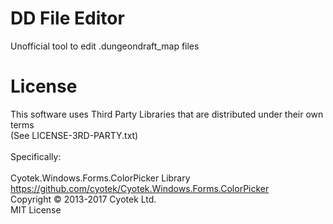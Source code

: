 # DD File Editor

Unofficial tool to edit .dungeondraft_map files

# License

This software uses Third Party Libraries that are distributed under their own terms<br>
(See LICENSE-3RD-PARTY.txt)<br>
<br>
Specifically:<br>
<br>
Cyotek.Windows.Forms.ColorPicker Library<br>
https://github.com/cyotek/Cyotek.Windows.Forms.ColorPicker<br>
Copyright © 2013-2017 Cyotek Ltd.<br>
MIT License<br>
